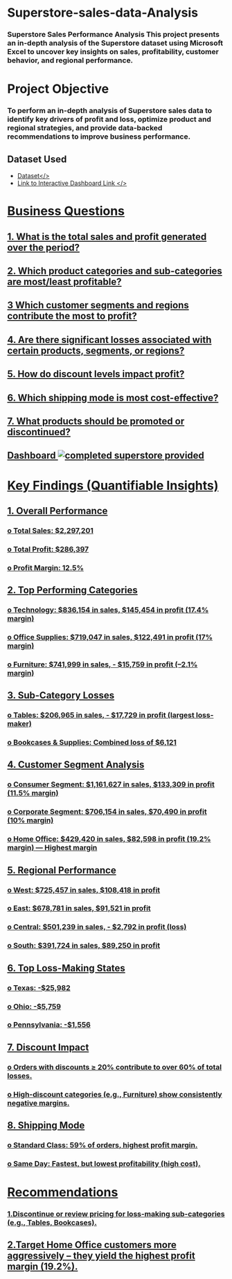 # Superstore-sales-data-Analysis
### Superstore Sales Performance Analysis This project presents an in-depth analysis of the Superstore dataset using Microsoft Excel to uncover key insights on sales, profitability, customer behavior, and regional performance.

# Project Objective
### To perform an in-depth analysis of Superstore sales data to identify key drivers of profit and loss, optimize product and regional strategies, and provide data-backed recommendations to improve business performance.

## Dataset Used
- <a href="https://docs.google.com/spreadsheets/d/1tdJjSNlFODi74R9I3HUI099kOVR9Gt34/edit?usp=drive_link&ouid=105395049779753279685&rtpof=true&sd=true">Dataset</>
- <a href="https://github.com/danieloluwasusi/Superstore-sales-data-Analysis/blob/main/superstore%20data%20project.xlsx">Link to Interactive Dashboard Link </>

#   Business Questions
## 1.	What is the total sales and profit generated over the period?
## 2.	Which product categories and sub-categories are most/least profitable?
## 3	Which customer segments and regions contribute the most to profit?
## 4.	Are there significant losses associated with certain products, segments, or regions?
## 5.	How do discount levels impact profit?
## 6.	Which shipping mode is most cost-effective?
## 7.	What products should be promoted or discontinued?

## Dashboard ![completed superstore provided](https://github.com/user-attachments/assets/b749516d-71ba-43a1-b7d2-f27c74bd6bb9)

# Key Findings (Quantifiable Insights)
## 1.	Overall Performance
### o	Total Sales: $2,297,201
### o	Total Profit: $286,397
### o	Profit Margin: 12.5%
## 2.	Top Performing Categories
### o	Technology: $836,154 in sales, $145,454 in profit (17.4% margin)
### o	Office Supplies: $719,047 in sales, $122,491 in profit (17% margin)
### o	Furniture: $741,999 in sales, - $15,759 in profit (–2.1% margin)
## 3.	Sub-Category Losses
### o	Tables: $206,965 in sales, - $17,729 in profit (largest loss-maker)
### o	Bookcases & Supplies: Combined loss of $6,121
## 4.	Customer Segment Analysis
### o	Consumer Segment: $1,161,627 in sales, $133,309 in profit (11.5% margin)
### o	Corporate Segment: $706,154 in sales, $70,490 in profit (10% margin)
### o	Home Office: $429,420 in sales, $82,598 in profit (19.2% margin) — Highest margin
## 5.	Regional Performance
### o	West: $725,457 in sales, $108,418 in profit
### o	East: $678,781 in sales, $91,521 in profit
### o	Central: $501,239 in sales, - $2,792 in profit (loss)
### o	South: $391,724 in sales, $89,250 in profit
## 6.	Top Loss-Making States
### o	Texas: -$25,982
### o	Ohio: -$5,759
### o	Pennsylvania: -$1,556
## 7.	Discount Impact
### o	Orders with discounts ≥ 20% contribute to over 60% of total losses.
### o	High-discount categories (e.g., Furniture) show consistently negative margins.
## 8.	Shipping Mode
### o	Standard Class: 59% of orders, highest profit margin.
### o	Same Day: Fastest, but lowest profitability (high cost).

# Recommendations
### 1.Discontinue or review pricing for loss-making sub-categories (e.g., Tables, Bookcases).
## 2.Target Home Office customers more aggressively – they yield the highest profit margin (19.2%).

